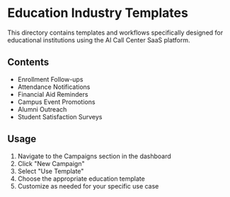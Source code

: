 # Education Industry Templates

This directory contains templates and workflows specifically designed for educational institutions using the AI Call Center SaaS platform.

## Contents

- Enrollment Follow-ups
- Attendance Notifications
- Financial Aid Reminders
- Campus Event Promotions
- Alumni Outreach
- Student Satisfaction Surveys

## Usage

1. Navigate to the Campaigns section in the dashboard
2. Click "New Campaign"
3. Select "Use Template" 
4. Choose the appropriate education template
5. Customize as needed for your specific use case
